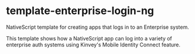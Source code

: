 # template-enterprise-login-ng
NativeScript template for creating apps that logs in to an Enterprise system.

This template shows how a NativeScript app can log into a variety of enterprise auth systems using Kinvey's Mobile Identity Connect feature.

